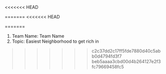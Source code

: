 <<<<<<< HEAD

=======
<<<<<<< HEAD

=======
1. Team Name: Team Name
2. Topic: Easiest Neighborhood to get rich in
>>>>>>> c2c37dd2c17ff5fde7880d40c5abb0d4794fd3f7
>>>>>>> beb5aaaa3cbd00d4b264127e2f3fc79669458fc5
